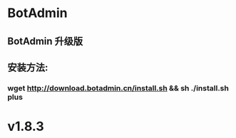 # BotAdmin
## BotAdmin 升级版
## 安装方法:
### wget http://download.botadmin.cn/install.sh && sh ./install.sh plus
# v1.8.3
